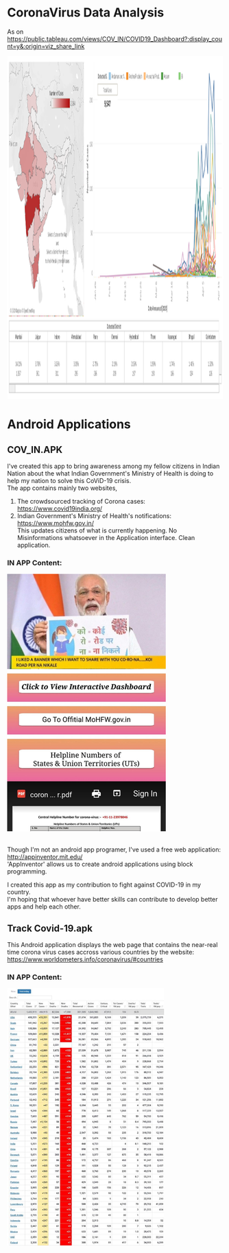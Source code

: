 # CoronaVirus Data Analysis
As on <DATE>
https://public.tableau.com/views/COV_IN/COVID19_Dashboard?:display_count=y&:origin=viz_share_link

<img src="https://github.com/E-B-Manohar/CoronaVirus/blob/master/SelfWork/COVID19_Dashboard.png" height ="800">


# Android Applications
## COV_IN.APK
I've created this app to bring awareness among my fellow citizens in Indian Nation about the what Indian Government's Ministry of Health is doing to help my nation to solve this CoViD-19 crisis.
<br>The app contains mainly two websites, 
1. The crowdsourced tracking of Corona cases: https://www.covid19india.org/
2. Indian Government's Ministry of Health's notifications: https://www.mohfw.gov.in/
<br>This updates citizens of what is currently happening. No Misinformations whatsoever in the Application interface. Clean application.
### IN APP Content:
<img src="https://github.com/E-B-Manohar/CoronaVirus/blob/master/COV_IN_APK.jpg" height="600">

<br>Though I'm not an android app programer, I've used a free web application: http://appinventor.mit.edu/
<br>'AppInventor' allows us to create android applications using block programming. 

<p>I created this app as my contribution to fight against COVID-19 in my country.
<br>I'm hoping that whoever have better skills can contribute to develop better apps and help each other.


## Track Covid-19.apk
This Android application displays the web page that contains the near-real time corona virus cases accross various countries by the 
website:
https://www.worldometers.info/coronavirus/#countries
### IN APP Content:
<img src="https://github.com/E-B-Manohar/CoronaVirus/blob/master/track_covid_19_apk.jpg" height="600">
